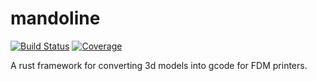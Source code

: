 # mandoline

[![Build Status](https://github.com/tjdetwiler/mandoline/workflows/CI/badge.svg)](https://github.com/tjdetwiler/mandoline/actions)
[![Coverage](https://codecov.io/gh/tjdetwiler/mandoline/branch/main/graph/badge.svg?token=RTVS1ZC9S7)](https://codecov.io/gh/tjdetwiler/mandoline)

A rust framework for converting 3d models into gcode for FDM printers.
